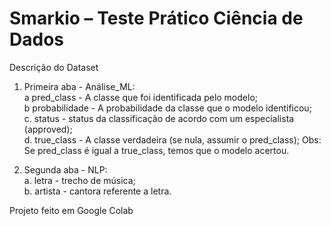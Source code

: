 # Smarkio  –  Teste  Prático  Ciência  de  Dados   


Descrição do Dataset


1. Primeira  aba  -  Análise_ML:   <br>
a pred_class  -  A  classe  que  foi  identificada  pelo  modelo; <br>
b probabilidade  -  A  probabilidade  da  classe  que  o  modelo  identificou;  <br> 
c. status  -  status  da  classificação  de  acordo  com  um  especialista  (approved); <br>
d.   true_class  -  A  classe  verdadeira  (se  nula,  assumir  o  pred_class); Obs:  Se  pred_class  é  igual  a  true_class,  temos  que  o  modelo  acertou. <br>

2. Segunda  aba  -  NLP:   <br>
a. letra  -  trecho  de  música; <br>
b. artista  -  cantora  referente  a  letra. <br>


Projeto feito em Google Colab
